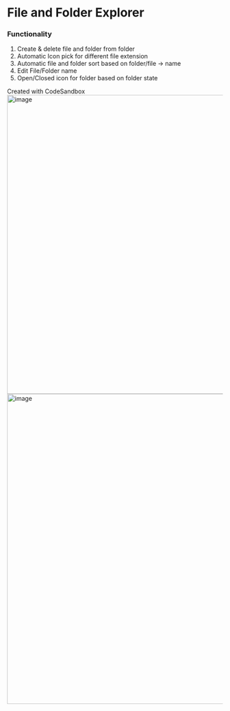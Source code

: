 # File and Folder Explorer
### Functionality
1. Create & delete file and folder from folder
2. Automatic Icon pick for different file extension
3. Automatic file and folder sort based on folder/file -> name
4. Edit File/Folder name
5. Open/Closed icon for folder based on folder state

Created with CodeSandbox
<img width="697" alt="image" src="https://user-images.githubusercontent.com/36379981/203755231-4014808d-9ec3-4b5b-ae92-55b8db03848f.png">
<img width="723" alt="image" src="https://user-images.githubusercontent.com/36379981/203755514-842a775c-47d4-466b-89c8-8dcd84ae9a88.png">
